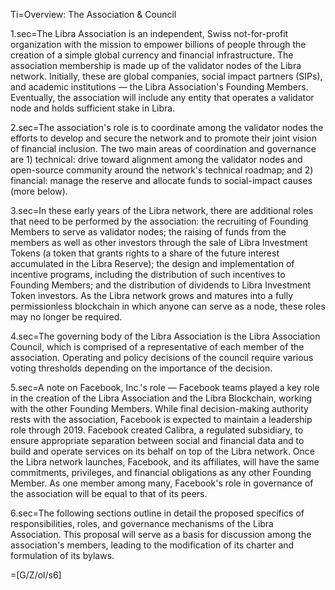 Ti=Overview: The Association & Council

1.sec=The Libra Association is an independent, Swiss not-for-profit organization with the mission to empower billions of people through the creation of a simple global currency and financial infrastructure. The association membership is made up of the validator nodes of the Libra network. Initially, these are global companies, social impact partners (SIPs), and academic institutions — the Libra Association's Founding Members. Eventually, the association will include any entity that operates a validator node and holds sufficient stake in Libra.

2.sec=The association's role is to coordinate among the validator nodes the efforts to develop and secure the network and to promote their joint vision of financial inclusion. The two main areas of coordination and governance are 1) technical: drive toward alignment among the validator nodes and open-source community around the network's technical roadmap; and 2) financial: manage the reserve and allocate funds to social-impact causes (more below).

3.sec=In these early years of the Libra network, there are additional roles that need to be performed by the association: the recruiting of Founding Members to serve as validator nodes; the raising of funds from the members as well as other investors through the sale of Libra Investment Tokens (a token that grants rights to a share of the future interest accumulated in the Libra Reserve); the design and implementation of incentive programs, including the distribution of such incentives to Founding Members; and the distribution of dividends to Libra Investment Token investors. As the Libra network grows and matures into a fully permissionless blockchain in which anyone can serve as a node, these roles may no longer be required.

4.sec=The governing body of the Libra Association is the Libra Association Council, which is comprised of a representative of each member of the association. Operating and policy decisions of the council require various voting thresholds depending on the importance of the decision.

5.sec=A note on Facebook, Inc.'s role — Facebook teams played a key role in the creation of the Libra Association and the Libra Blockchain, working with the other Founding Members. While final decision-making authority rests with the association, Facebook is expected to maintain a leadership role through 2019. Facebook created Calibra, a regulated subsidiary, to ensure appropriate separation between social and financial data and to build and operate services on its behalf on top of the Libra network. Once the Libra network launches, Facebook, and its affiliates, will have the same commitments, privileges, and financial obligations as any other Founding Member. As one member among many, Facebook's role in governance of the association will be equal to that of its peers.

6.sec=The following sections outline in detail the proposed specifics of responsibilities, roles, and governance mechanisms of the Libra Association. This proposal will serve as a basis for discussion among the association's members, leading to the modification of its charter and formulation of its bylaws.

=[G/Z/ol/s6]
